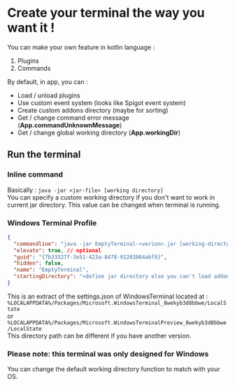 # Create your terminal the way you want it !

You can make your own feature in kotlin language :
1. Plugins
2. Commands

By default, in app, you can :
- Load / unload plugins
- Use custom event system (looks like Spigot event system)
- Create custom addons directory (maybe for sorting)
- Get / change command error message (<b>App.commandUnknownMessage</b>)
- Get / change global working directory (<b>App.workingDir</b>)


## Run the terminal

### Inline command

Basically : `java -jar <jar-file> [working directory]`<br>
You can specify a custom working directory if you don't want to work in current jar directory.
This value can be changed when terminal is running.

### Windows Terminal Profile

```JSON
{
  "commandline": "java -jar EmptyTerminal-<verion>.jar [working-directory]",
  "elevate": true, // optional
  "guid": "{7b33327f-3e51-423a-8478-91203864abf8}",
  "hidden": false,
  "name": "EmptyTerminal",
  "startingDirectory": "<define jar directory else you can't load addons>"
}
```
This is an extract of the settings.json of WindowsTerminal located at :<br>
`%LOCALAPPDATA%/Packages/Microsoft.WindowsTerminal_8wekyb3d8bbwe/LocalState`<br>
or<br>
`%LOCALAPPDATA%/Packages/Microsoft.WindowsTerminalPreview_8wekyb3d8bbwe/LocalState`<br>
This directory path can be different if you have another version.

### Please note: this terminal was only designed for Windows
You can change the default working directory function to match with your OS.
